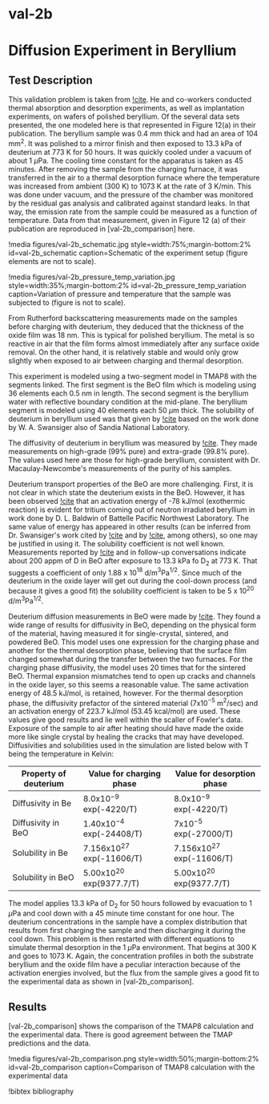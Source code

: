 # val-2b

# Diffusion Experiment in Beryllium

## Test Description

This validation problem is taken from [!cite](macaulay1991deuterium). He and co-workers conducted thermal absorption and desorption experiments, as well as implantation experiments, on wafers of polished beryllium. Of the several data sets presented, the one modeled here is that represented in Figure 12(a) in their publication. The beryllium sample was 0.4 mm thick and had an area of 104 mm$^2$. It was polished to a mirror finish and then exposed to 13.3 kPa of deuterium at 773 K for 50 hours. It was quickly cooled under a vacuum of about 1 $\mu$Pa. The cooling time constant for the apparatus is taken as 45 minutes. After removing the sample from the charging furnace, it was transferred in the air to a thermal desorption furnace where the temperature was increased from ambient (300 K) to 1073 K at the rate of 3 K/min. This was done under vacuum, and the pressure of the chamber was monitored by the residual gas analysis and calibrated against standard leaks. In that way, the emission rate from the sample could be measured as a function of temperature. Data from that measurement, given in Figure 12 (a) of their publication are reproduced in [val-2b_comparison] here.


!media figures/val-2b_schematic.jpg
    style=width:75%;margin-bottom:2%
    id=val-2b_schematic
    caption=Schematic of the experiment setup (figure elements are not to scale).

!media figures/val-2b_pressure_temp_variation.jpg
    style=width:35%;margin-bottom:2%
    id=val-2b_pressure_temp_variation
    caption=Variation of pressure and temperature that the sample was subjected to (figure is not to scale).

From Rutherford backscattering measurements made on the samples before charging with deuterium, they deduced that the thickness of the oxide film was 18 nm. This is typical for polished beryllium. The metal is so reactive in air that the film forms almost immediately after any surface oxide removal. On the other hand, it is relatively stable and would only grow slightly when exposed to air between charging and thermal desorption.

This experiment is modeled using a two-segment model in TMAP8 with the segments linked. The first segment is the BeO film which is modeling using 36 elements each 0.5 nm in length. The second segment is the beryllium water with reflective boundary condition at the mid-plane. The beryllium segment is modeled using 40 elements each 50 $\mu$m thick. The solubility of deuterium in beryllium used was that given by [!cite](wilson1990beryllium) based on the work done by W. A. Swansiger also of Sandia National Laboratory.

The diffusivity of deuterium in beryllium was measured by [!cite](abramov1990deuterium). They made measurements on high-grade (99$\%$ pure) and extra-grade (99.8$\%$ pure). The values used here are those for high-grade beryllium, consistent with Dr. Macaulay-Newcombe's measurements of the purity of his samples.

Deuterium transport properties of the BeO are more challenging. First, it is not clear in which state the deuterium exists in the BeO. However, it has been observed [!cite](longhurst1990tritium) that an activation energy of -78 kJ/mol (exothermic reaction) is evident for tritium coming out of neutron irradiated beryllium in work done by D. L. Baldwin of Battelle Pacific Northwest Laboratory. The same value of energy has appeared in other results (can be inferred from Dr. Swansiger's work cited by [!cite](wilson1990beryllium) and by [!cite](causey1990tritium), among others), so one may be justified in using it. The solubility coefficient is not well known. Measurements reported by [!cite](macaulay1992thermal) and in follow-up conversations indicate about 200 appm of D in BeO after exposure to 13.3 kPa fo D$_2$ at 773 K. That suggests a coefficient of only 1.88 x 10$^{18}$ d/m$^3$Pa$^{1/2}$. Since much of the deuterium in the oxide layer will get out during the cool-down process (and because it gives a good fit) the solubility coefficient is taken to be 5 x 10$^{20}$ d/m$^3$Pa$^{1/2}$.

Deuterium diffusion measurements in BeO were made by [!cite](fowler1977tritium). They found a wide range of results for diffusivity in BeO, depending on the physical form of the material, having measured it for single-crystal, sintered, and powdered BeO. This model uses one expression for the charging phase and another for the thermal desorption phase, believing that the surface film changed somewhat during the transfer between the two furnaces. For the charging phase diffusivity, the model uses 20 times that for the sintered BeO. Thermal expansion mismatches tend to open up cracks and channels in the oxide layer, so this seems a reasonable value. The same activation energy of 48.5 kJ/mol, is retained, however. For the thermal desorption phase, the diffusivity prefactor of the sintered material (7x10$^{-5}$ m$^2$/sec) and an activation energy of 223.7 kJ/mol (53.45 kcal/mol) are used. These values give good results and lie well within the scaller of Fowler's data. Exposure of the sample to air after heating should have made the oxide more like single crystal by healing the cracks that may have developed. Diffusivities and solubilities used in the simulation are listed below with T being the temperature in Kelvin:

| Property of deuterium | Value for charging phase      | Value for desorption phase    |
| --------------------- | ----------------------------- | ----------------------------- |
| Diffusivity in Be     | 8.0x10$^{-9}$ exp(-4220/T)    | 8.0x10$^{-9}$ exp(-4220/T)    |
| Diffusivity in BeO    | 1.40x10$^{-4}$ exp(-24408/T)  | 7x10$^{-5}$ exp(-27000/T)     |
| Solubility in Be      | 7.156x10$^{27}$ exp(-11606/T) | 7.156x10$^{27}$ exp(-11606/T) |
| Solubility in BeO     | 5.00x10$^{20}$ exp(9377.7/T)  | 5.00x10$^{20}$ exp(9377.7/T)  |


The model applies 13.3 kPa of D$_2$ for 50 hours followed by evacuation to 1 $\mu$Pa and cool down with a 45 minute time constant for one hour. The deuterium concentrations in the sample have a complex distribution that results from first charging the sample and then discharging it during the cool down. This problem is then restarted with different equations to simulate thermal desorption in the 1 $\mu$Pa environment. That begins at 300 K and goes to 1073 K. Again, the concentration profiles in both the substrate beryllium and the oxide film have a peculiar interaction because of the activation energies involved, but the flux from the sample gives a good fit to the experimental data as shown in [val-2b_comparison].


## Results


[val-2b_comparison] shows the comparison of the TMAP8 calculation and the experimental data. There is good agreement between the TMAP predictions and the data.


!media figures/val-2b_comparison.png
    style=width:50%;margin-bottom:2%
    id=val-2b_comparison
    caption=Comparison of TMAP8 calculation with the experimental data

!bibtex bibliography
